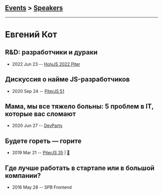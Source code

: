 ## [Events](../README.md) > [Speakers](../speakers.md)
---

# Евгений Кот

## R&amp;D: разработчики и дураки
- 2022 Jun 23 -- [HolyJS 2022 Piter](https://youtu.be/tuyeFqsbfUw)    
## Дискуссия о найме JS-разработчиков
- 2020 Sep 24 -- [PiterJS 51](https://www.youtube.com/watch?v=MJsTZP9Fu-0)    
## Мама, мы все тяжело больны: 5 проблем в IT, которые вас сломают
- 2020 Jun 27 -- [DevParty](https://www.youtube.com/watch?v=MscM6ciVFdA)    
## Будете гореть — горите
- 2019 Mar 21 -- [PiterJS 35](https://www.youtube.com/watch?v=Jnm_BJVxz7E)  | [:notebook:](https://fs.piterjs.org/events/35/kot.pdf)  
## Где лучше работать в стартапе или в большой компании?
- 2016 May 28 -- SPB Frontend    
